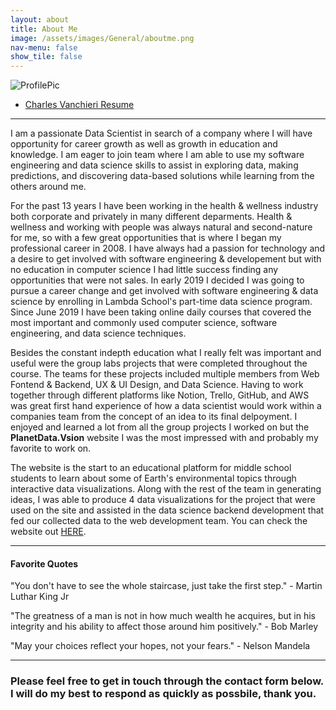 ```yaml
---
layout: about
title: About Me
image: /assets/images/General/aboutme.png
nav-menu: false
show_tile: false
---
```


![ProfilePic](/assets/images/General/aboutme.png) 
<ul class="actions">
 <li><a href="https://cvanchieri.github.io/DSPortfolio/Post_Resume.html" class="button next">Charles Vanchieri Resume</a></li>
</ul>

---

I am a passionate Data Scientist in search of a company where I will have opportunity for career growth as well as growth in education and knowledge.  I am eager to join team where I am able to use my software engineering and data science skills to assist in exploring data, making predictions, and discovering data-based solutions while learning from the others around me.

 For the past 13 years I have been working in the health & wellness industry both corporate and privately in many different deparments.  Health & wellness and working with people was always natural and second-nature for me, so with a few great opportunities that is where I began my professional career in 2008.  I have always had a passion for technology and a desire to get involved with software engineering & developement but with no education in computer science I had little success finding any opportunities that were not sales. In early 2019 I decided I was going to pursue a career change and get involved with software engineering & data science by enrolling in Lambda School's part-time data science program.  Since June 2019 I have been taking online daily courses that covered the most important and commonly used computer science, software engineering, and data science techniques.  

Besides the constant indepth education what I really felt was important and useful were the group labs projects that were completed throughout the course.  The teams for these projects included multiple members from Web Fontend & Backend, UX & UI Design, and Data Science.  Having to work together through different platforms like Notion, Trello, GitHub, and AWS was great first hand experience of how a data scientist would work within a companies team from the concept of an idea to its final delpoyment.  I enjoyed and learned a lot from all the group projects I worked on but the **PlanetData.Vsion** website I was the most impressed with and probably my favorite to work on.  

The website is the start to an educational platform for middle school students to learn about some of Earth's environmental topics through interactive data visualizations.  Along with the rest of the team in generating ideas, I was able to produce 4 data visualizations for the project that were used on the site and assisted in the data science backend development that fed our collected data to the web development team.  You can check the website out [HERE](https://planetdata.vision).

---

#### Favorite Quotes 

"You don't have to see the whole staircase, just take the first step." - Martin Luthar King Jr

"The greatness of a man is not in how much wealth he acquires, but in his integrity and his ability to affect those around him positively." - Bob Marley

"May your choices reflect your hopes, not your fears." - Nelson Mandela

---

### Please feel free to get in touch through the contact form below.  I will do my best to respond as quickly as possbile, thank you. ###


